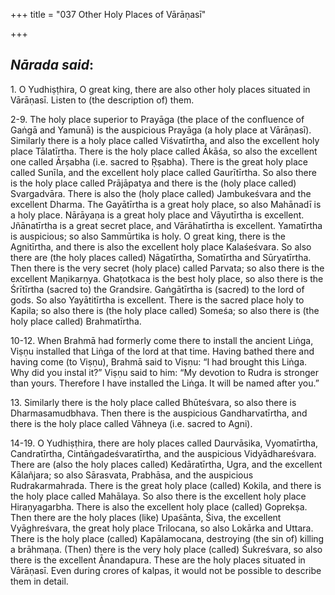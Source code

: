 +++
title = "037 Other Holy Places of Vārāṇasī"

+++
 

## *Nārada said*:

1\. O Yudhiṣṭhira, O great king, there are also other holy places situated in Vārāṇasī. Listen to (the description of) them.

2-9. The holy place superior to Prayāga (the place of the confluence of Gaṅgā and Yamunā) is the auspicious Prayāga (a holy place at Vārāṇasī). Similarly there is a holy place called Viśvatīrtha, and also the excellent holy place Tālatīrtha. There is the holy place called Ākāśa, so also the excellent one called Ārṣabha (i.e. sacred to Ṛṣabha). There is the great holy place called Sunīla, and the excellent holy place called Gaurītīrtha. So also there is the holy place called Prājāpatya and there is the (holy place called) Svargadvāra. There is also the (holy place called) Jambukeśvara and the excellent Dharma. The Gayātīrtha is a great holy place, so also Mahānadī is a holy place. Nārāyaṇa is a great holy place and Vāyutīrtha is excellent. Jñānatīrtha is a great secret place, and Vārāhatīrtha is excellent. Yamatīrtha is auspicious; so also Sammūrtika is holy. O great king, there is the Agnitīrtha, and there is also the excellent holy place Kalaśeśvara. So also there are (the holy places called) Nāgatīrtha, Somatīrtha and Sūryatīrtha. Then there is the very secret (holy place) called Parvata; so also there is the excellent Maṇikarṇya. Ghaṭotkaca is the best holy place, so also there is the Śrītīrtha (sacred to) the Grandsire. Gaṅgātīrtha is (sacred) to the lord of gods. So also Yayātitīrtha is excellent. There is the sacred place holy to Kapila; so also there is (the holy place called) Someśa; so also there is (the holy place called) Brahmatīrtha.

10-12. When Brahmā had formerly come there to install the ancient Liṅga, Viṣṇu installed that Liṅga of the lord at that time. Having bathed there and having come (to Viṣṇu), Brahmā said to Viṣṇu: “I had brought this Liṅga. Why did you instal it?” Viṣṇu said to him: “My devotion to Rudra is stronger than yours. Therefore I have installed the Liṅga. It will be named after you.”

13\. Similarly there is the holy place called Bhūteśvara, so also there is Dharmasamudbhava. Then there is the auspicious Gandharvatīrtha, and there is the holy place called Vāhneya (i.e. sacred to Agni).

14-19. O Yudhiṣṭhira, there are holy places called Daurvāsika, Vyomatīrtha, Candratīrtha, Cintāṅgadeśvaratīrtha, and the auspicious Vidyādhareśvara. There are (also the holy places called) Kedāratīrtha, Ugra, and the excellent Kālañjara; so also Sārasvata, Prabhāsa, and the auspicious Rudrakarmahrada. There is the great holy place (called) Kokila, and there is the holy place called Mahālaya. So also there is the excellent holy place Hiraṇyagarbha. There is also the excellent holy place (called) Goprekṣa. Then there are the holy places (like) Upaśānta, Śiva, the excellent Vyāghreśvara, the great holy place Trilocana, so also Lokārka and Uttara. There is the holy place (called) Kapālamocana, destroying (the sin of) killing a brāhmaṇa. (Then) there is the very holy place (called) Śukreśvara, so also there is the excellent Ānandapura. These are the holy places situated in Vārāṇasī. Even during crores of kalpas, it would not be possible to describe them in detail.


